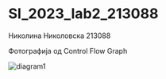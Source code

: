 # SI_2023_lab2_213088
Николина Николовска 213088

Фотографија од Control Flow Graph


![diagram1](https://github.com/nikolinanikolovska/SI_2023_lab2_213088/assets/130161565/32dca2da-1776-4913-9c6e-407d96b49a64)
